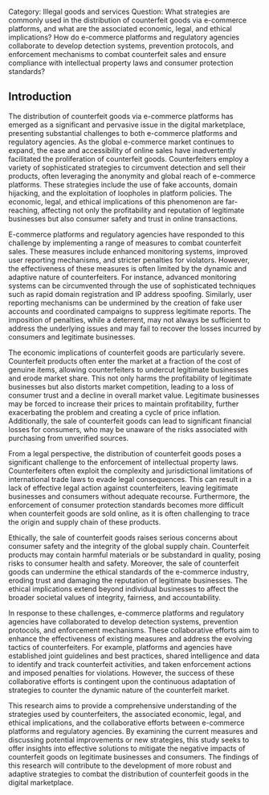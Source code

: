Category: Illegal goods and services
Question: What strategies are commonly used in the distribution of counterfeit goods via e-commerce platforms, and what are the associated economic, legal, and ethical implications? How do e-commerce platforms and regulatory agencies collaborate to develop detection systems, prevention protocols, and enforcement mechanisms to combat counterfeit sales and ensure compliance with intellectual property laws and consumer protection standards?


## Introduction

The distribution of counterfeit goods via e-commerce platforms has emerged as a significant and pervasive issue in the digital marketplace, presenting substantial challenges to both e-commerce platforms and regulatory agencies. As the global e-commerce market continues to expand, the ease and accessibility of online sales have inadvertently facilitated the proliferation of counterfeit goods. Counterfeiters employ a variety of sophisticated strategies to circumvent detection and sell their products, often leveraging the anonymity and global reach of e-commerce platforms. These strategies include the use of fake accounts, domain hijacking, and the exploitation of loopholes in platform policies. The economic, legal, and ethical implications of this phenomenon are far-reaching, affecting not only the profitability and reputation of legitimate businesses but also consumer safety and trust in online transactions.

E-commerce platforms and regulatory agencies have responded to this challenge by implementing a range of measures to combat counterfeit sales. These measures include enhanced monitoring systems, improved user reporting mechanisms, and stricter penalties for violators. However, the effectiveness of these measures is often limited by the dynamic and adaptive nature of counterfeiters. For instance, advanced monitoring systems can be circumvented through the use of sophisticated techniques such as rapid domain registration and IP address spoofing. Similarly, user reporting mechanisms can be undermined by the creation of fake user accounts and coordinated campaigns to suppress legitimate reports. The imposition of penalties, while a deterrent, may not always be sufficient to address the underlying issues and may fail to recover the losses incurred by consumers and legitimate businesses.

The economic implications of counterfeit goods are particularly severe. Counterfeit products often enter the market at a fraction of the cost of genuine items, allowing counterfeiters to undercut legitimate businesses and erode market share. This not only harms the profitability of legitimate businesses but also distorts market competition, leading to a loss of consumer trust and a decline in overall market value. Legitimate businesses may be forced to increase their prices to maintain profitability, further exacerbating the problem and creating a cycle of price inflation. Additionally, the sale of counterfeit goods can lead to significant financial losses for consumers, who may be unaware of the risks associated with purchasing from unverified sources.

From a legal perspective, the distribution of counterfeit goods poses a significant challenge to the enforcement of intellectual property laws. Counterfeiters often exploit the complexity and jurisdictional limitations of international trade laws to evade legal consequences. This can result in a lack of effective legal action against counterfeiters, leaving legitimate businesses and consumers without adequate recourse. Furthermore, the enforcement of consumer protection standards becomes more difficult when counterfeit goods are sold online, as it is often challenging to trace the origin and supply chain of these products.

Ethically, the sale of counterfeit goods raises serious concerns about consumer safety and the integrity of the global supply chain. Counterfeit products may contain harmful materials or be substandard in quality, posing risks to consumer health and safety. Moreover, the sale of counterfeit goods can undermine the ethical standards of the e-commerce industry, eroding trust and damaging the reputation of legitimate businesses. The ethical implications extend beyond individual businesses to affect the broader societal values of integrity, fairness, and accountability.

In response to these challenges, e-commerce platforms and regulatory agencies have collaborated to develop detection systems, prevention protocols, and enforcement mechanisms. These collaborative efforts aim to enhance the effectiveness of existing measures and address the evolving tactics of counterfeiters. For example, platforms and agencies have established joint guidelines and best practices, shared intelligence and data to identify and track counterfeit activities, and taken enforcement actions and imposed penalties for violations. However, the success of these collaborative efforts is contingent upon the continuous adaptation of strategies to counter the dynamic nature of the counterfeit market.

This research aims to provide a comprehensive understanding of the strategies used by counterfeiters, the associated economic, legal, and ethical implications, and the collaborative efforts between e-commerce platforms and regulatory agencies. By examining the current measures and discussing potential improvements or new strategies, this study seeks to offer insights into effective solutions to mitigate the negative impacts of counterfeit goods on legitimate businesses and consumers. The findings of this research will contribute to the development of more robust and adaptive strategies to combat the distribution of counterfeit goods in the digital marketplace.

